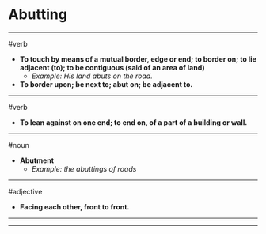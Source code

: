 # Abutting
---
#verb
- **To touch by means of a mutual border, edge or end; to border on; to lie adjacent (to); to be contiguous (said of an area of land)**
	- _Example: His land abuts on the road._
- **To border upon; be next to; abut on; be adjacent to.**
---
#verb
- **To lean against on one end; to end on, of a part of a building or wall.**
---
#noun
- **Abutment**
	- _Example: the abuttings of roads_
---
#adjective
- **Facing each other, front to front.**
---
---
